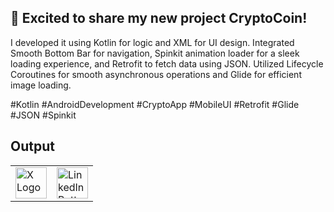 ## 🚀 Excited to share my new project CryptoCoin! 

I developed it using Kotlin for logic and XML for UI design. 
Integrated Smooth Bottom Bar for navigation, Spinkit animation loader for a sleek loading experience, and Retrofit to fetch data using JSON.
Utilized Lifecycle Coroutines for smooth asynchronous operations and Glide for efficient image loading.

#Kotlin #AndroidDevelopment #CryptoApp #MobileUI #Retrofit #Glide #JSON #Spinkit


## Output

<table>
  <tr>
    <td>
      <a href="https://x.com/KhanMubashshir9/status/1833344478746145068">
        <img src="https://img.freepik.com/free-vector/twitter-app-new-logo-x-black-background_1017-45425.jpg?ga=GA1.1.1240112832.1725425929&semt=ais_hybrid" alt="X Logo" width="50" height="50">
      </a>
    </td>
    <td>
      <a href="https://www.linkedin.com/feed/update/urn:li:activity:7239108434493620224/">
        <img src="https://img.shields.io/badge/linkedin-0A66C2?style=for-the-badge&logo=linkedin&logoColor=white" alt="LinkedIn Button" height="50">
      </a>
    </td>
  </tr>
</table>
